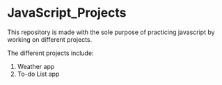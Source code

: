 # JavaScript_Projects

This repository is made with the sole purpose of practicing javascript by working on different projects.

The different projects include:
1. Weather app
2. To-do List app
